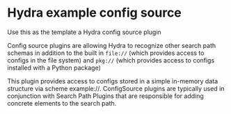# Hydra example config source
Use this as the template a Hydra config source plugin

Config source plugins are allowing Hydra to recognize other search path schemas in addition to the built in 
`file://` (which provides access to configs in the file system) and 
`pkg://` (which provides access to configs installed with a Python package) 

This plugin provides access to configs stored in a simple in-memory data structure via scheme example://.
ConfigSource plugins are typically used in conjunction with Search Path Plugins that are responsible for adding
concrete elements to the search path.